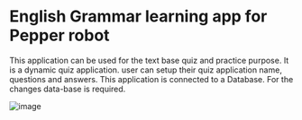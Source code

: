 # English Grammar learning app for Pepper robot
This application can be used for the text base quiz and practice purpose. It is a dynamic quiz application. user can setup their quiz application name, questions and answers. This application is connected to a Database. For the changes data-base is required.

![image](https://github.com/tutul032/Pepper-Robot-Grammar-EN--App/blob/master/test.jpg)
